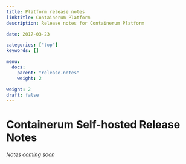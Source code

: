 ```yaml
---
title: Platform release notes
linktitle: Containerum Platform
description: Release notes for Containerum Platform

date: 2017-03-23

categories: ["top"]
keywords: []

menu:
  docs:
    parent: "release-notes"
    weight: 2

weight: 2
draft: false
---
```



# Containerum Self-hosted Release Notes
*Notes coming soon*
